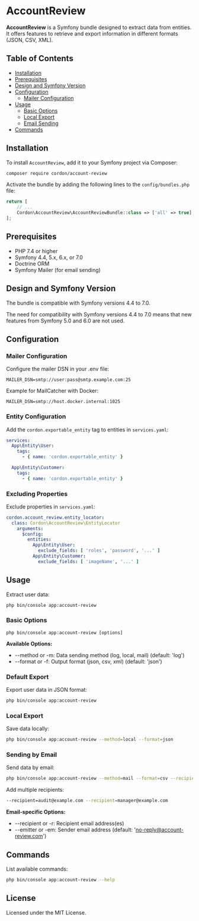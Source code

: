 # AccountReview

**AccountReview** is a Symfony bundle designed to extract data from entities. It offers features to retrieve and export information in different formats (JSON, CSV, XML).

## Table of Contents

- [Installation](#installation)
- [Prerequisites](#prerequisites)
- [Design and Symfony Version](#design-and-symfony-version)
- [Configuration](#configuration)
  - [Mailer Configuration](#mailer-configuration)
- [Usage](#usage)
  - [Basic Options](#basic-options)
  - [Local Export](#local-export)
  - [Email Sending](#sending-by-email)
- [Commands](#commands)

## Installation

To install `AccountReview`, add it to your Symfony project via Composer:

```bash
composer require cordon/account-review
```

Activate the bundle by adding the following lines to the `config/bundles.php` file:

```php
return [
    // ...
    Cordon\AccountReview\AccountReviewBundle::class => ['all' => true],
];
```

## Prerequisites

* PHP 7.4 or higher
* Symfony 4.4, 5.x, 6.x, or 7.0
* Doctrine ORM
* Symfony Mailer (for email sending)

## Design and Symfony Version

The bundle is compatible with Symfony versions 4.4 to 7.0.

The need for compatibility with Symfony versions 4.4 to 7.0 means that new features from Symfony 5.0 and 6.0 are not used.

## Configuration

### Mailer Configuration

Configure the mailer DSN in your .env file:

```dotenv
MAILER_DSN=smtp://user:pass@smtp.example.com:25
```

Example for MailCatcher with Docker:

```dotenv
MAILER_DSN=smtp://host.docker.internal:1025
```

### Entity Configuration

Add the `cordon.exportable_entity` tag to entities in `services.yaml`:

```yaml
services:
  App\Entity\User:
    tags:
      - { name: 'cordon.exportable_entity' }

  App\Entity\Customer:
    tags:
      - { name: 'cordon.exportable_entity' }
```

### Excluding Properties

Exclude properties in `services.yaml`:

```yaml
cordon.account_review.entity_locator:
  class: Cordon\AccountReview\EntityLocator
    arguments:
      $config:
        entities:
          App\Entity\User:
            exclude_fields: [ 'roles', 'password', '...' ]
          App\Entity\Customer:  
            exclude_fields: [ 'imageName', '...' ]
```

## Usage

Extract user data:

```bash
php bin/console app:account-review
```

### Basic Options

```
php bin/console app:account-review [options]
```

**Available Options:**

* --method or -m: Data sending method (log, local, mail) (default: 'log')
* --format or -f: Output format (json, csv, xml) (default: 'json')

### Default Export

Export user data in JSON format:

```bash
php bin/console app:account-review
```

### Local Export

Save data locally:

```bash
php bin/console app:account-review --method=local --format=json
```

### Sending by Email

Send data by email:

```bash
php bin/console app:account-review --method=mail --format=csv --recipient=audit@example.com --emitter=no-reply@company.com
```

Add multiple recipients:

```bash
--recipient=audit@example.com --recipient=manager@example.com
```

**Email-specific Options:**

* --recipient or -r: Recipient email address(es)
* --emitter or -em: Sender email address (default: 'no-reply@account-review.com')

## Commands

List available commands:

```bash
php bin/console app:account-review --help
```

## License

Licensed under the MIT License.
